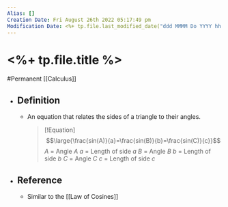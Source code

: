```yaml
---
Alias: []
Creation Date: Fri August 26th 2022 05:17:49 pm 
Modification Date: <%+ tp.file.last_modified_date("ddd MMMM Do YYYY hh:mm:ss a") %>
---
```

# <%+ tp.file.title %>
#Permanent [[Calculus]]

- ## Definition
	- An equation that relates the sides of a triangle to their angles.
	  > [!Equation]
	  > $$\large{\frac{sin(A)}{a}=\frac{sin(B)}{b}=\frac{sin(C)}{c}}$$
	  > $A$ = Angle $A$
	  > $a$ = Length of side $a$
	  > $B$ = Angle $B$
	  > $b$ = Length of side $b$
	  > $C$ = Angle $C$
	  > $c$ = Length of side $c$
- ## Reference
	- Similar to the [[Law of Cosines]]